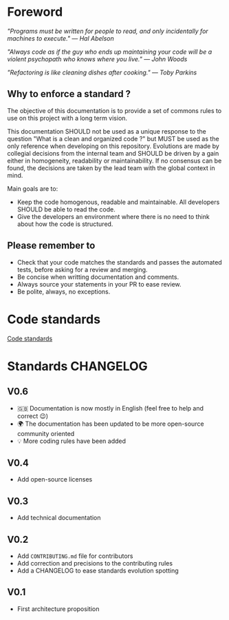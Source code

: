 # Foreword

_"Programs must be written for people to read, and only incidentally for machines to execute."
― Hal Abelson_


_"Always code as if the guy who ends up maintaining your code will be a violent psychopath who knows where you live."
― John Woods_

_"Refactoring is like cleaning dishes after cooking."
— Toby Parkins_

## Why to enforce a standard ?

The objective of this documentation is to provide a set of commons rules to use on this project with a long term vision.

This documentation SHOULD not be used as a unique response to the question "What is a clean and organized code ?" but MUST be used as the only reference when developing on this repository. Evolutions are made by collegial decisions from the internal team and SHOULD be driven by a gain either in homogeneity, readability or maintainability. If no consensus can be found, the decisions are taken by the lead team with the global context in mind.

Main goals are to:
- Keep the code homogenous, readable and maintainable. All developers SHOULD be able to read the code.
- Give the developers an environment where there is no need to think about how the code is structured. 

## Please remember to

- Check that your code matches the standards and passes the automated tests, before asking for a review and merging.
- Be concise when writting documentation and comments.
- Always source your statements in your PR to ease review.
- Be polite, always, no exceptions.

# Code standards

[Code standards](./_doc/README.md)

# Standards CHANGELOG

## V0.6

- 🇬🇧 Documentation is now mostly in English (feel free to help and correct 😉)
- 🌍 The documentation has been updated to be more open-source community oriented 
- 💡 More coding rules have been added

## V0.4

- Add open-source licenses

## V0.3

- Add technical documentation

## V0.2

- Add `CONTRIBUTING.md` file for contributors
- Add correction and precisions to the contributing rules
- Add a CHANGELOG to ease standards evolution spotting

## V0.1

- First architecture proposition
